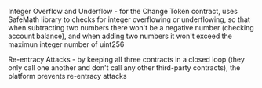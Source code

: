 Integer Overflow and Underflow - for the Change Token contract, uses SafeMath library to checks for integer overflowing or underflowing, so that when subtracting two numbers there won't be a negative number (checking account balance), and when adding two numbers it won't exceed the maximun integer number of uint256

Re-entracy Attacks - by keeping all three contracts in a closed loop (they only call one another and don't call any other third-party contracts), the platform prevents re-entracy attacks 